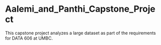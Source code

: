 # Aalemi_and_Panthi_Capstone_Project
This capstone project analyzes a large dataset as part of the requirements for DATA 606 at UMBC.
